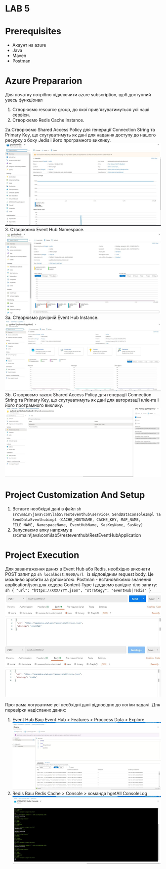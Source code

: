 # LAB 5

# Prerequisites
- Акаунт на azure
- Java
- Maven
- Postman

# Azure Prepararion
 Для початку потрібно підключити azure subscription, щоб доступний увесь функціонал
 1. Створюємо resource group, до якої прив'язуватимуться усі наші сервіси.
 2. Створюємо Redis Cache Instance.
  
  2a.Створюємо Shared Access Policy для генерації Connection String та Primary Key, що слугуватимуть як дані для надання доступу до нашого ресурсу з боку Jedis і його програмного виклику.
  ![redis](../img/lab5/redis.png)
 3. Створюємо Event Hub Namespace.
 ![event-hub](../img/lab5/event-hub.png)
   3a. Створюємо дочірній Event Hub Instance.
   ![event-hub-instance](../img/lab5/event-hub-instance.png)
   3b. Створюємо також Shared Access Policy для генерації Connection String та Primary Key, що слугуватимуть як дані для авторизації клієнта і його програмного виклику.
   ![event-hub-policy](../img/lab5/event-hub-policy.png)

# Project Customization And Setup
 1. Вставте необхідні дані в файл ``` sh src\main\java\com\lab5\resteventhub\service\ SendDataConsoleImpl та SendDataEventhubimpl (CACHE_HOSTNAME, CACHE_KEY, MAP_NAME, FILE_NAME, NamespaceName, EventHubName, SasKeyName, SasKey) ```
 2. Запускаємо апку напряму в src\main\java\com\lab5\resteventhub\RestEventHubApplication

# Project Execution
 Для завантаження даних в Event Hub або Redis, необхідно виконати POST запит до ```sh localhost:9000/url ``` із відповідним request body. Це можливо зробити за допомогою:
  Postman - встановлюємо значення application/json для хедера Content-Type і додаємо валідне тіло запиту:
       ``` sh {
        "url": "https://XXX/YYY.json",
        "strategy": "eventHub|redis"
       } ```
       ![postman](../img/lab5/postman.png)
       ![postman2](../img/lab5/postman2.png)
 
 Програма логуватиме усі необхідні дані відповідно до логіки задачі. Для перевірки надісланих даних:
  1. Event Hub Ваш Event Hub > Features > Proccess Data > Explore
  ![event-hub-process-data](../img/lab5/event-hub-process-data.png)
  2. Redis Ваш Redis Cache > Console > команда hgetAll ConsoleLog
  ![redis-process-data](../img/lab5/redis-process-data.png)

